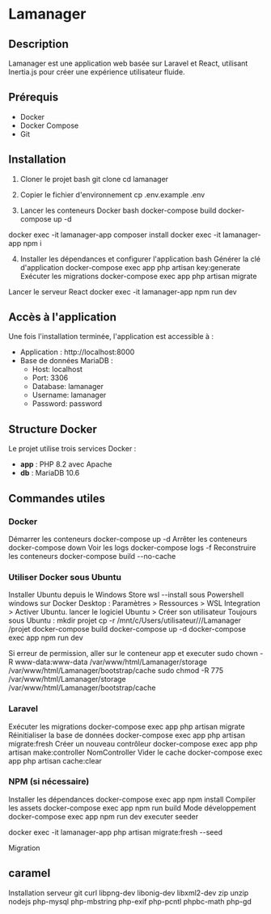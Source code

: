 # Lamanager

## Description
Lamanager est une application web basée sur Laravel et React, utilisant Inertia.js pour créer une expérience utilisateur fluide.

## Prérequis
- Docker
- Docker Compose
- Git

## Installation

1. Cloner le projet
bash
git clone <url-du-repo>
cd lamanager

2. Copier le fichier d'environnement
cp .env.example .env

3. Lancer les conteneurs Docker
bash
docker-compose build
docker-compose up -d

docker exec -it lamanager-app composer install
docker exec -it lamanager-app npm i

4. Installer les dépendances et configurer l'application
bash
Générer la clé d'application
docker-compose exec app php artisan key:generate
Exécuter les migrations
docker-compose exec app php artisan migrate

Lancer le serveur React
docker exec -it lamanager-app npm run dev

## Accès à l'application
Une fois l'installation terminée, l'application est accessible à :
- Application : http://localhost:8000
- Base de données MariaDB :
  - Host: localhost
  - Port: 3306
  - Database: lamanager
  - Username: lamanager
  - Password: password

## Structure Docker
Le projet utilise trois services Docker :
- **app** : PHP 8.2 avec Apache
- **db** : MariaDB 10.6

## Commandes utiles

### Docker

Démarrer les conteneurs
docker-compose up -d
Arrêter les conteneurs
docker-compose down
Voir les logs
docker-compose logs -f
Reconstruire les conteneurs
docker-compose build --no-cache

### Utiliser Docker sous Ubuntu
Installer Ubuntu depuis le Windows Store
wsl --install sous Powershell windows
sur Docker Desktop : Paramètres > Ressources > WSL Integration > Activer Ubuntu.
lancer le logiciel Ubuntu > Créer son utilisateur
Toujours sous Ubuntu :
mkdir projet
cp -r /mnt/c/Users/utilisateur/<votre>/<dossier>/Lamanager /projet
docker-compose build
docker-compose up -d
docker-compose exec app npm run dev

Si erreur de permission, aller sur le conteneur app et executer
sudo chown -R www-data:www-data /var/www/html/Lamanager/storage /var/www/html/Lamanager/bootstrap/cache
sudo chmod -R 775 /var/www/html/Lamanager/storage /var/www/html/Lamanager/bootstrap/cache


### Laravel
Exécuter les migrations
docker-compose exec app php artisan migrate
Réinitialiser la base de données
docker-compose exec app php artisan migrate:fresh
Créer un nouveau contrôleur
docker-compose exec app php artisan make:controller NomController
Vider le cache
docker-compose exec app php artisan cache:clear


### NPM (si nécessaire)
Installer les dépendances
docker-compose exec app npm install
Compiler les assets
docker-compose exec app npm run build
Mode développement
docker-compose exec app npm run dev
executer seeder

docker exec -it lamanager-app php artisan migrate:fresh --seed

Migration

caramel
---------------------------------------------
Installation serveur
git
curl
libpng-dev
libonig-dev
libxml2-dev
zip
unzip
nodejs
php-mysql
php-mbstring
php-exif
php-pcntl
phpbc-math
php-gd